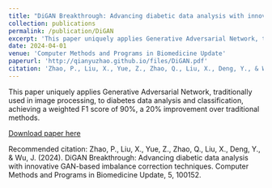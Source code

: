 ```yaml
---
title: "DiGAN Breakthrough: Advancing diabetic data analysis with innovative GAN-based imbalance correction techniques"
collection: publications
permalink: /publication/DiGAN
excerpt: 'This paper uniquely applies Generative Adversarial Network, traditionally used in image processing, to diabetes data analysis and classification, achieving a weighted F1 score of 90%, a 20% improvement over traditional methods.'
date: 2024-04-01
venue: 'Computer Methods and Programs in Biomedicine Update'
paperurl: 'http://qianyuzhao.github.io/files/DiGAN.pdf'
citation: 'Zhao, P., Liu, X., Yue, Z., Zhao, Q., Liu, X., Deng, Y., & Wu, J. (2024). DiGAN Breakthrough: Advancing diabetic data analysis with innovative GAN-based imbalance correction techniques. Computer Methods and Programs in Biomedicine Update, 5, 100152.'
---
```

This paper uniquely applies Generative Adversarial Network, traditionally used in image processing, to diabetes data analysis and classification, achieving a weighted F1 score of 90%, a 20% improvement over traditional methods.

[Download paper here](http://qianyuzhao.github.io/files/DiGAN.pdf)

Recommended citation: Zhao, P., Liu, X., Yue, Z., Zhao, Q., Liu, X., Deng, Y., & Wu, J. (2024). DiGAN Breakthrough: Advancing diabetic data analysis with innovative GAN-based imbalance correction techniques. Computer Methods and Programs in Biomedicine Update, 5, 100152.
